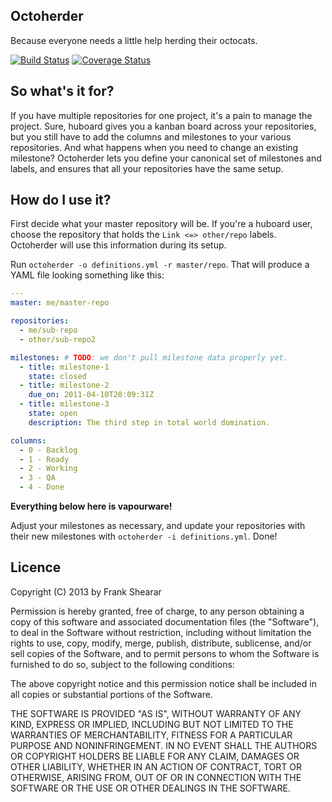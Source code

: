 Octoherder
----------

Because everyone needs a little help herding their octocats.

[![Build Status](https://secure.travis-ci.org/frankshearar/octoherder.png?branch=master)](http://travis-ci.org/frankshearar/octoherder) [![Coverage Status](https://coveralls.io/repos/frankshearar/octoherder/badge.png?branch=master)](https://coveralls.io/r/frankshearar/octoherder)

So what's it for?
-----------------

If you have multiple repositories for one project, it's a pain to manage the project. Sure, huboard gives you a kanban board across your repositories, but you still have to add the columns and milestones to your various repositories. And what happens when you need to change an existing milestone? Octoherder lets you define your canonical set of milestones and labels, and ensures that all your repositories have the same setup.

How do I use it?
----------------

First decide what your master repository will be. If you're a huboard user, choose the repository that holds the `Link <=> other/repo` labels. Octoherder will use this information during its setup.

Run `octoherder -o definitions.yml -r master/repo`. That will produce a YAML file looking something like this:

````yaml
---
master: me/master-repo

repositories:
  - me/sub-repo
  - other/sub-repo2

milestones: # TODO: we don't pull milestone data properly yet.
  - title: milestone-1
    state: closed
  - title: milestone-2
    due_on: 2011-04-10T20:09:31Z
  - title: milestone-3
    state: open
    description: The third step in total world domination.

columns:
  - 0 - Backlog
  - 1 - Ready
  - 2 - Working
  - 3 - QA
  - 4 - Done
````

__Everything below here is vapourware!__

Adjust your milestones as necessary, and update your repositories with their new milestones with `octoherder -i definitions.yml`. Done!

Licence
-------

Copyright (C) 2013 by Frank Shearar

Permission is hereby granted, free of charge, to any person obtaining a copy of this software and associated documentation files (the "Software"), to deal in the Software without restriction, including without limitation the rights to use, copy, modify, merge, publish, distribute, sublicense, and/or sell copies of the Software, and to permit persons to whom the Software is furnished to do so, subject to the following conditions:

The above copyright notice and this permission notice shall be included in all copies or substantial portions of the Software.

THE SOFTWARE IS PROVIDED "AS IS", WITHOUT WARRANTY OF ANY KIND, EXPRESS OR IMPLIED, INCLUDING BUT NOT LIMITED TO THE WARRANTIES OF MERCHANTABILITY, FITNESS FOR A PARTICULAR PURPOSE AND NONINFRINGEMENT. IN NO EVENT SHALL THE AUTHORS OR COPYRIGHT HOLDERS BE LIABLE FOR ANY CLAIM, DAMAGES OR OTHER LIABILITY, WHETHER IN AN ACTION OF CONTRACT, TORT OR OTHERWISE, ARISING FROM, OUT OF OR IN CONNECTION WITH THE SOFTWARE OR THE USE OR OTHER DEALINGS IN THE SOFTWARE.